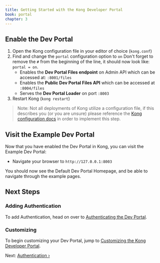 ```yaml
---
title: Getting Started with the Kong Developer Portal
book: portal
chapter: 3
---
```


## Enable the Dev Portal

1. Open the Kong configuration file in your editor of choice (`kong.conf`)
2. Find and change the `portal` configuration option to `on` Don't forget to remove the `#` from the beginning of the line, it should now look like: `portal = on`.
   - Enables the **Dev Portal Files endpoint** on Admin API which can be accessed at: `:8001/files`
   - Enables the **Public Dev Portal Files API** which can be accessed at `:8004/files`
   - Serves the **Dev Portal Loader** on port `:8003`
3. Restart Kong (`kong restart`)

> Note: Not all deployments of Kong utilize a configuration file, if this describes you (or you are unsure) please reference the [Kong configuration docs](https://getkong.org/0.13.x/configuration/) in order to implement this step.

## Visit the Example Dev Portal

Now that you have enabled the Dev Portal in Kong, you can visit the Example Dev Portal:

- Navigate your browser to `http://127.0.0.1:8003`

You should now see the Default Dev Portal Homepage, and be able to navigate through the example pages.

## Next Steps

### Adding Authentication

To add Authentication, head on over to [Authenticating the Dev Portal](/enterprise/{{page.kong_version}}/developer-portal/configuration/authentication).

### Customizing

To begin customizing your Dev Portal, jump to [Customizing the Kong Developer Portal](/enterprise/{{page.kong_version}}/developer-portal/customization).

Next: [Authentication &rsaquo;]({{page.book.next}})
